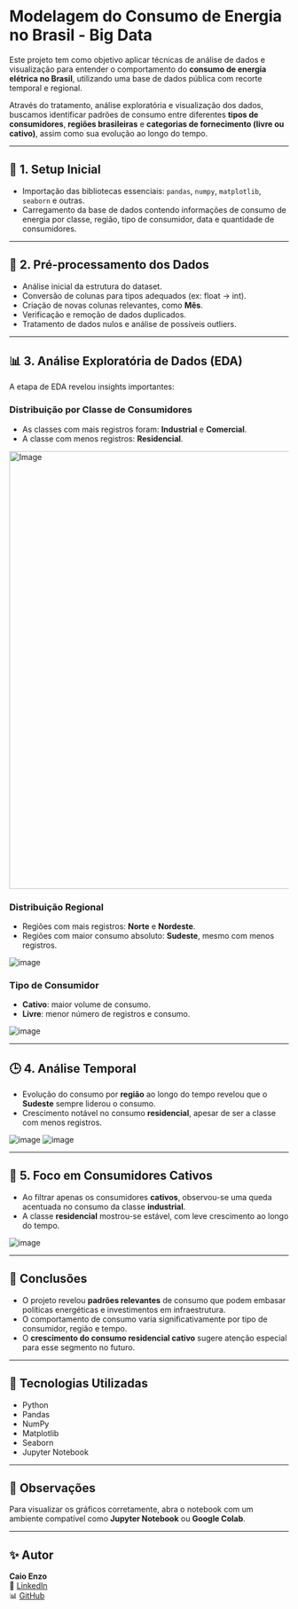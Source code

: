 # Modelagem do Consumo de Energia no Brasil - Big Data

Este projeto tem como objetivo aplicar técnicas de análise de dados e visualização para entender o comportamento do **consumo de energia elétrica no Brasil**, utilizando uma base de dados pública com recorte temporal e regional.

Através do tratamento, análise exploratória e visualização dos dados, buscamos identificar padrões de consumo entre diferentes **tipos de consumidores**, **regiões brasileiras** e **categorias de fornecimento (livre ou cativo)**, assim como sua evolução ao longo do tempo.

---

## 🔧 1. Setup Inicial

- Importação das bibliotecas essenciais: `pandas`, `numpy`, `matplotlib`, `seaborn` e outras.
- Carregamento da base de dados contendo informações de consumo de energia por classe, região, tipo de consumidor, data e quantidade de consumidores.

---

## 🧹 2. Pré-processamento dos Dados

- Análise inicial da estrutura do dataset.
- Conversão de colunas para tipos adequados (ex: float → int).
- Criação de novas colunas relevantes, como **Mês**.
- Verificação e remoção de dados duplicados.
- Tratamento de dados nulos e análise de possíveis outliers.

---

## 📊 3. Análise Exploratória de Dados (EDA)

A etapa de EDA revelou insights importantes:

### Distribuição por Classe de Consumidores
- As classes com mais registros foram: **Industrial** e **Comercial**.
- A classe com menos registros: **Residencial**.

<img width="1489" height="790" alt="Image" src="https://github.com/user-attachments/assets/226e0999-3769-4bb9-a672-c228caf45641" />

### Distribuição Regional
- Regiões com mais registros: **Norte** e **Nordeste**.
- Regiões com maior consumo absoluto: **Sudeste**, mesmo com menos registros.

![image](https://github.com/usuario/exemplo-path/imagem2.png)

### Tipo de Consumidor
- **Cativo**: maior volume de consumo.
- **Livre**: menor número de registros e consumo.

![image](https://github.com/usuario/exemplo-path/imagem3.png)

---

## 🕒 4. Análise Temporal

- Evolução do consumo por **região** ao longo do tempo revelou que o **Sudeste** sempre liderou o consumo.
- Crescimento notável no consumo **residencial**, apesar de ser a classe com menos registros.

![image](https://github.com/usuario/exemplo-path/imagem4.png)
![image](https://github.com/usuario/exemplo-path/imagem5.png)

---

## 🔎 5. Foco em Consumidores Cativos

- Ao filtrar apenas os consumidores **cativos**, observou-se uma queda acentuada no consumo da classe **industrial**.
- A classe **residencial** mostrou-se estável, com leve crescimento ao longo do tempo.

![image](https://github.com/usuario/exemplo-path/imagem6.png)

---

## 📌 Conclusões

- O projeto revelou **padrões relevantes** de consumo que podem embasar políticas energéticas e investimentos em infraestrutura.
- O comportamento de consumo varia significativamente por tipo de consumidor, região e tempo.
- O **crescimento do consumo residencial cativo** sugere atenção especial para esse segmento no futuro.

---

## 🚀 Tecnologias Utilizadas

- Python
- Pandas
- NumPy
- Matplotlib
- Seaborn
- Jupyter Notebook

---

## 📎 Observações

Para visualizar os gráficos corretamente, abra o notebook com um ambiente compatível como **Jupyter Notebook** ou **Google Colab**.

---

## ✨ Autor

**Caio Enzo**  
🔗 [LinkedIn](https://www.linkedin.com/in/caioenzo)  
📊 [GitHub](https://github.com/Caio23)  
